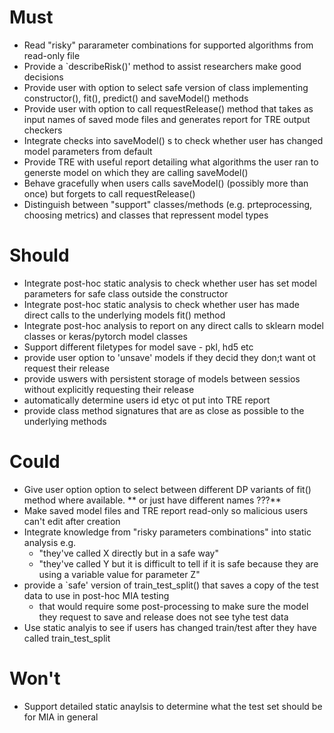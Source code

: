 # Must
- Read "risky" pararameter combinations for supported algorithms from read-only file
- Provide a `describeRisk()' method to assist researchers make good decisions
- Provide user with option to select safe version of class implementing constructor(), fit(), predict() and saveModel() methods
- Provide user with option to call requestRelease() method that takes as input names of saved mode files and generates report for TRE output checkers
- Integrate checks into saveModel() s  to check whether user has changed model parameters from default
- Provide TRE with useful report detailing what algorithms the user ran to generste model on which they are calling saveModel()
- Behave gracefully when users calls saveModel() (possibly more than once) but forgets to call requestRelease()
- Distinguish between "support" classes/methods (e.g. prteprocessing, choosing metrics) and classes that repressent model types

# Should
- Integrate post-hoc static analysis to check whether user has set model parameters for safe class outside the constructor
- Integrate post-hoc static analysis to check whether user has  made direct calls to the underlying models fit() 
method
- Integrate post-hoc analysis to report on any direct calls to sklearn model classes or keras/pytorch model classes
- Support different filetypes for model save - pkl, hd5 etc 
- provide user option to 'unsave' models if they decid they don;t want ot request their release
- provide uswers with persistent storage of models between sessios without explicitly requesting their release
- automatically determine users id etyc ot put into TRE report
- provide class method signatures that are as close as possible to the underlying methods 



# Could
- Give user option option to select between different DP variants of fit() method where available. 
   ** or just have different names ???**
- Make saved model files and TRE report read-only so malicious users can't edit after creation
- Integrate knowledge from "risky parameters combinations" into static analysis e.g.  
   -  "they've called X directly but in a safe way"
   -  "they've called Y but it is difficult to tell if it is safe because they are using a variable value for parameter Z"
- provide a `safe' version of train_test_split() that saves a copy of the test data to use in post-hoc MIA testing
  - that would require some post-processing to make sure the model they request to save and release does not see tyhe test data
- Use static analyis to see if users has changed train/test after they have called train_test_split



# Won't
- Support detailed static anaylsis to determine what the test set should be for MIA in general 
